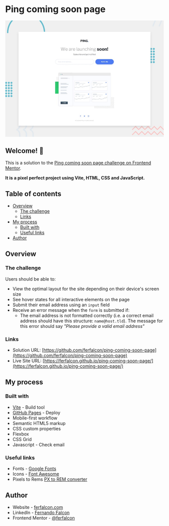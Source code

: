 # Ping coming soon page

![Design preview for the Ping coming soon page coding challenge](preview.jpg)

## Welcome! 👋

This is a solution to the [Ping coming soon page challenge on Frontend Mentor](https://www.frontendmentor.io/challenges/ping-single-column-coming-soon-page-5cadd051fec04111f7b848da).

**It is a pixel perfect project using Vite, HTML, CSS and JavaScript.**

## Table of contents

- [Overview](#overview)
  - [The challenge](#the-challenge)
  - [Links](#links)
- [My process](#my-process)
  - [Built with](#built-with)
  - [Useful links](#useful-links)
- [Author](#author)

## Overview

### The challenge

Users should be able to:

- View the optimal layout for the site depending on their device's screen size
- See hover states for all interactive elements on the page
- Submit their email address using an `input` field
- Receive an error message when the `form` is submitted if:
	- The email address is not formatted correctly (i.e. a correct email address should have this structure: `name@host.tld`). The message for this error should say *"Please provide a valid email address"*

### Links

- Solution URL: [https://github.com/ferfalcon/ping-coming-soon-page](https://github.com/ferfalcon/ping-coming-soon-page)
- Live Site URL: [https://ferfalcon.github.io/ping-coming-soon-page/](https://ferfalcon.github.io/ping-coming-soon-page/)

## My process

### Built with

- [Vite](https://vite.dev//) - Build tool
- [GitHub Pages](https://pages.github.com/) - Deploy
- Mobile-first workflow
- Semantic HTML5 markup
- CSS custom properties
- Flexbox
- CSS Grid
- Javascript - Check email

### Useful links

- Fonts - [Google Fonts](https://fonts.google.com/)
- Icons - [Font Awesome](https://fontawesome.com/)
- Pixels to Rems [PX to REM converter](https://nekocalc.com/px-to-rem-converter)

## Author

- Website - [ferfalcon.com](http://ferfalcon.com/)
- LinkedIn - [Fernando Falcon](https://www.linkedin.com/in/fernandofalcon/)
- Frontend Mentor - [@ferfalcon](https://www.frontendmentor.io/profile/ferfalcon/)
